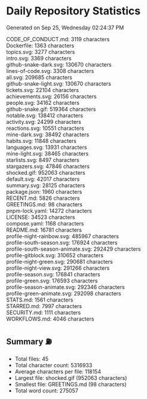 # Daily Repository Statistics
Generated on Sep 25, Wednesday 02:24:37 PM  

CODE_OF_CONDUCT.md: 3119 characters  
Dockerfile: 1363 characters  
topics.svg: 3277 characters  
intro.svg: 3369 characters  
github-snake-dark.svg: 130670 characters  
lines-of-code.svg: 3308 characters  
all.svg: 209685 characters  
github-snake-light.svg: 130670 characters  
tickets.svg: 22104 characters  
achievements.svg: 26156 characters  
people.svg: 34162 characters  
github-snake.gif: 519364 characters  
notable.svg: 138412 characters  
activity.svg: 24299 characters  
reactions.svg: 10551 characters  
mine-dark.svg: 38492 characters  
habits.svg: 11848 characters  
languages.svg: 13931 characters  
mine-light.svg: 38465 characters  
starlists.svg: 8497 characters  
stargazers.svg: 47846 characters  
shocked.gif: 952063 characters  
default.svg: 42017 characters  
summary.svg: 28125 characters  
package.json: 1960 characters  
RECENT.md: 5826 characters  
GREETINGS.md: 98 characters  
pnpm-lock.yaml: 14272 characters  
LICENSE: 34523 characters  
compose.yaml: 1168 characters  
README.md: 16781 characters  
profile-night-rainbow.svg: 485967 characters  
profile-south-season.svg: 176924 characters  
profile-south-season-animate.svg: 292429 characters  
profile-gitblock.svg: 310652 characters  
profile-night-green.svg: 290681 characters  
profile-night-view.svg: 291266 characters  
profile-season.svg: 176841 characters  
profile-green.svg: 176593 characters  
profile-season-animate.svg: 292346 characters  
profile-green-animate.svg: 292098 characters  
STATS.md: 1561 characters  
STARRED.md: 7997 characters  
SECURITY.md: 1111 characters  
WORKFLOWS.md: 4046 characters  

## Summary ⛽  
- Total files: 45  
- Total character count: 5316933  
- Average characters per file: 118154  
- Largest file: shocked.gif (952063 characters)  
- Smallest file: GREETINGS.md (98 characters)  
- Total word count: 275057  
